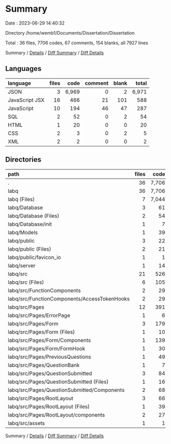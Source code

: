 # Summary

Date : 2023-06-29 14:40:32

Directory /home/wemb1/Documents/Dissertation/Dissertation

Total : 36 files,  7706 codes, 67 comments, 154 blanks, all 7927 lines

Summary / [Details](details.md) / [Diff Summary](diff.md) / [Diff Details](diff-details.md)

## Languages
| language | files | code | comment | blank | total |
| :--- | ---: | ---: | ---: | ---: | ---: |
| JSON | 3 | 6,969 | 0 | 2 | 6,971 |
| JavaScript JSX | 16 | 466 | 21 | 101 | 588 |
| JavaScript | 10 | 194 | 46 | 47 | 287 |
| SQL | 2 | 52 | 0 | 2 | 54 |
| HTML | 1 | 20 | 0 | 0 | 20 |
| CSS | 2 | 3 | 0 | 2 | 5 |
| XML | 2 | 2 | 0 | 0 | 2 |

## Directories
| path | files | code | comment | blank | total |
| :--- | ---: | ---: | ---: | ---: | ---: |
| . | 36 | 7,706 | 67 | 154 | 7,927 |
| labq | 36 | 7,706 | 67 | 154 | 7,927 |
| labq (Files) | 7 | 7,044 | 18 | 18 | 7,080 |
| labq/Database | 3 | 61 | 1 | 7 | 69 |
| labq/Database (Files) | 2 | 54 | 1 | 5 | 60 |
| labq/Database/init | 1 | 7 | 0 | 2 | 9 |
| labq/Models | 1 | 39 | 2 | 10 | 51 |
| labq/public | 3 | 22 | 0 | 0 | 22 |
| labq/public (Files) | 2 | 21 | 0 | 0 | 21 |
| labq/public/favicon_io | 1 | 1 | 0 | 0 | 1 |
| labq/server | 1 | 14 | 0 | 5 | 19 |
| labq/src | 21 | 526 | 46 | 114 | 686 |
| labq/src (Files) | 6 | 105 | 30 | 25 | 160 |
| labq/src/FunctionComponents | 2 | 29 | 2 | 10 | 41 |
| labq/src/FunctionComponents/AccessTokenHooks | 2 | 29 | 2 | 10 | 41 |
| labq/src/Pages | 12 | 391 | 14 | 79 | 484 |
| labq/src/Pages/ErrorPage | 1 | 6 | 0 | 3 | 9 |
| labq/src/Pages/Form | 3 | 179 | 6 | 20 | 205 |
| labq/src/Pages/Form (Files) | 1 | 10 | 1 | 2 | 13 |
| labq/src/Pages/Form/Components | 1 | 139 | 5 | 12 | 156 |
| labq/src/Pages/Form/FormHook | 1 | 30 | 0 | 6 | 36 |
| labq/src/Pages/PreviousQuestions | 1 | 49 | 0 | 6 | 55 |
| labq/src/Pages/QuestionBank | 1 | 7 | 0 | 2 | 9 |
| labq/src/Pages/QuestionSubmitted | 3 | 84 | 5 | 34 | 123 |
| labq/src/Pages/QuestionSubmitted (Files) | 1 | 16 | 0 | 3 | 19 |
| labq/src/Pages/QuestionSubmitted/Components | 2 | 68 | 5 | 31 | 104 |
| labq/src/Pages/RootLayout | 3 | 66 | 3 | 14 | 83 |
| labq/src/Pages/RootLayout (Files) | 1 | 39 | 1 | 4 | 44 |
| labq/src/Pages/RootLayout/components | 2 | 27 | 2 | 10 | 39 |
| labq/src/assets | 1 | 1 | 0 | 0 | 1 |

Summary / [Details](details.md) / [Diff Summary](diff.md) / [Diff Details](diff-details.md)